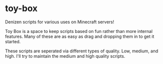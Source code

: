 # toy-box
Denizen scripts for various uses on Minecraft servers!

Toy Box is a space to keep scripts based on fun rather than more internal features. Many of these are as easy as drag and dropping them in to get it started.

These scripts are seperated via different types of quality. Low, medium, and high. I'll try to maintain the medium and high quality scripts.
